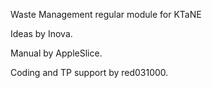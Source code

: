 Waste Management regular module for KTaNE

Ideas by Inova.

Manual by AppleSlice.

Coding and TP support by red031000.